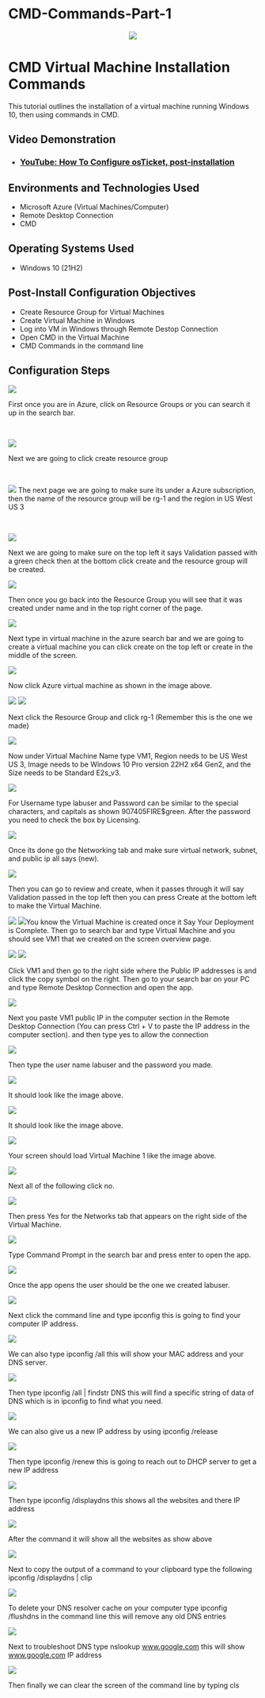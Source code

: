 # CMD-Commands-Part-1
<p align="center">
<img src="https://www.wallpaperflare.com/static/79/573/83/code-minimalism-microsoft-windows-command-lines-wallpaper.jpg"/>
</p>

<h1>CMD Virtual Machine Installation Commands</h1>
This tutorial outlines the installation of a virtual machine running Windows 10, then using commands in CMD.<br />


<h2>Video Demonstration</h2>

- ### [YouTube: How To Configure osTicket, post-installation](https://www.youtube.com)

<h2>Environments and Technologies Used</h2>

- Microsoft Azure (Virtual Machines/Computer)
- Remote Desktop Connection
- CMD

<h2>Operating Systems Used </h2>

- Windows 10</b> (21H2)

<h2>Post-Install Configuration Objectives</h2>

- Create Resource Group for Virtual Machines
- Create Virtual Machine in Windows
- Log into VM in Windows through Remote Destop Connection  
- Open CMD in the Virtual Machine
- CMD Commands in the command line

<h2>Configuration Steps</h2>

<p>
<img src="https://github.com/Jacobsushi54/CmdCommandsPart1/assets/142194385/803a9676-3265-46cd-b9c8-b8c415790936"/>
</p>
<p>
First once you are in Azure, click on Resource Groups or you can search it up in the search bar.
</p>
<br />

<p>
<img src="https://github.com/Jacobsushi54/CmdCommandsPart1/assets/142194385/5618569a-c31c-475f-9399-3e9e0bb4a092"/>
</p>
<p>
Next we are going to click create resource group
</p>
<br />

<p>
<img src="https://github.com/Jacobsushi54/CmdCommandsPart1/assets/142194385/90cc2256-4cbe-4cde-ba96-dad2857a2baf"
<p>
The next page we are going to make sure its under a Azure subscription, then the name of the resource group will be rg-1 and the region in US West US 3
</p>
<br />
<p>
<img src="https://github.com/Jacobsushi54/CmdCommandsPart1/assets/142194385/916d6edd-e342-4411-8907-7f2fd8fd05d6"
<p>
  
Next we are going to make sure on the top left it says Validation passed with a green check then at the bottom click create and the resource group will be created.
</p>
<p>
<img src="https://github.com/Jacobsushi54/CmdCommandsPart1/assets/142194385/37bf517e-d482-49f1-b418-bf15cb81c961"
<p>
  
Then once you go back into the Resource Group you will see that it was created under name and in the top right corner of the page.
</p>
<p>
<img src="https://github.com/Jacobsushi54/CmdCommandsPart1/assets/142194385/cf8c942b-f07a-4b33-ae3a-71fddf3e43ca"
<p>
  
Next type in virtual machine in the azure search bar and we are going to create a virtual machine you can click create on the top left or create in the middle of the screen.
<p>
<img src="https://github.com/Jacobsushi54/CmdCommandsPart1/assets/142194385/a63a0255-c90c-4ce5-bc91-603b0f689d4c"
<p>
  
Now click Azure virtual machine as shown in the image above.
<p>
<img src="https://github.com/Jacobsushi54/CmdCommandsPart1/assets/142194385/c170a3ea-a7a4-4f60-a5fa-57930f8ae3bf"
<p>
<img src="https://github.com/Jacobsushi54/CmdCommandsPart1/assets/142194385/71b52e5c-787e-49cc-901d-d45b93534d3f"  
<p>
  
Next click the Resource Group and click rg-1 (Remember this is the one we made)
<p>
<img src="https://github.com/Jacobsushi54/CmdCommandsPart1/assets/142194385/f5017b82-09fe-4c4d-af28-d6e336944788"
<p>
  
Now under Virtual Machine Name type VM1, Region needs to be US West US 3, Image needs to be Windows 10 Pro version 22H2 x64 Gen2, and the Size needs to be Standard E2s_v3.
<p>
<img src="https://github.com/Jacobsushi54/CmdCommandsPart1/assets/142194385/021c5768-419b-4086-8312-ec876b3648f5"
<p>
  
For Username type labuser and Password can be similar to the special characters, and capitals as shown 907405FIRE$green. After the password you need to check the box by Licensing. 
<p>
<img src="https://github.com/Jacobsushi54/CmdCommandsPart1/assets/142194385/41db6636-cd26-4647-a3eb-3e047d23d126"
<p>
  
Once its done go the Networking tab and make sure virtual network, subnet, and public ip all says (new). 
<p>
<img src="https://github.com/Jacobsushi54/CmdCommandsPart1/assets/142194385/51c065d6-d30a-4f64-aa7c-d783ac32c63d"
<p>
  
Then you can go to review and create, when it passes through it will say Validation passed in the top left then you can press Create at the bottom left to make the Virtual Machine. 
<p>
<img src="https://github.com/Jacobsushi54/CmdCommandsPart1/assets/142194385/316f24ba-b566-4901-b7e3-5094f7f6a446"
<p>
<img src="https://github.com/Jacobsushi54/CmdCommandsPart1/assets/142194385/3c14da8f-5217-4d45-9fb2-bf19e3d49a07" 
  
You know the Virtual Machine is created once it Say Your Deployment is Complete. Then go to search bar and type Virtual Machine and you should see VM1 that we created on the screen overview page.
<p>
<img src="https://github.com/Jacobsushi54/CmdCommandsPart1/assets/142194385/c18e850e-bd29-431e-956d-704e5232ee01"
<p>
<img src="https://github.com/Jacobsushi54/CmdCommandsPart1/assets/142194385/8960dd09-ec12-4777-8696-ca637b406fcd"
<p>
  
Click VM1 and then go to the right side where the Public IP addresses is and click the copy symbol on the right. Then go to your search bar on your PC and type Remote Desktop Connection and open the app. 
<p>
<img src="https://github.com/Jacobsushi54/CmdCommandsPart1/assets/142194385/6f9f2f60-524d-43d1-8203-1f810a09b4d5"
<p>
  
Next you paste VM1 public IP in the computer section in the Remote Desktop Connection (You can press Ctrl + V to paste the IP address in the computer section). and then type yes to allow the connection
<p>
<img src="https://github.com/Jacobsushi54/CmdCommandsPart1/assets/142194385/51a8a636-5511-4ca1-b24f-8eb778ca331b"
<p>
  
Then type the user name labuser and the password you made.  
<p>
<img src="https://github.com/Jacobsushi54/CmdCommandsPart1/assets/142194385/1e29a059-7bf2-4092-9a18-0a7e37cc38eb"
<p>
  
It should look like the image above.
<p>
<img src="https://github.com/Jacobsushi54/CmdCommandsPart1/assets/142194385/1e29a059-7bf2-4092-9a18-0a7e37cc38eb"
<p>
  
It should look like the image above.
  
<p>
<img src="https://github.com/Jacobsushi54/CmdCommandsPart1/assets/142194385/30b657b4-8b45-46f7-8ad2-2bec8699ed35"
<p>
  
Your screen should load Virtual Machine 1 like the image above.
<p>
<img src="https://github.com/Jacobsushi54/CmdCommandsPart1/assets/142194385/301a256c-ad44-414a-92d0-14311af964b1"
<p>
  
Next all of the following click no.
<p>
<img src="https://github.com/Jacobsushi54/CmdCommandsPart1/assets/142194385/338a5665-86e0-4ee6-b610-b5df37809df2"
<p>
  
Then press Yes for the Networks tab that appears on the right side of the Virtual Machine.
<p>
<img src="https://github.com/Jacobsushi54/CmdCommandsPart1/assets/142194385/0470a2c6-2207-4831-b4bb-69f8b1fda187"
<p>
  
Type Command Prompt in the search bar and press enter to open the app.
<p>
<img src="https://github.com/Jacobsushi54/CmdCommandsPart1/assets/142194385/607d1b85-5616-4036-9d62-52f7fcc0af77"
<p>
  
Once the app opens the user should be the one we created labuser.
<p>
<img src="https://github.com/Jacobsushi54/CmdCommandsPart1/assets/142194385/b7dd2cf4-3978-4447-8980-791d1f4ac075"
<p>
  
Next click the command line and type ipconfig this is going to find your computer IP address.
<p>
<img src="https://github.com/Jacobsushi54/CmdCommandsPart1/assets/142194385/fbabbf02-2aa0-47f6-8ade-0c5ca987e7b4"
<p>
  
We can also type ipconfig /all this will show your MAC address and your DNS server.
<p>
<img src="https://github.com/Jacobsushi54/CmdCommandsPart1/assets/142194385/ee774161-c20e-4b30-86d3-2b5c8e4528a6"
<p>
  
Then type ipconfig /all | findstr DNS this will find a specific string of data of DNS which is in ipconfig to find what you need.
<p>
<img src="https://github.com/Jacobsushi54/CmdCommandsPart1/assets/142194385/18c9f2d5-ddaf-4615-9d87-5216fa771d23"
<p>
  
We can also give us a new IP address by using ipconfig /release
<p>
<img src="https://github.com/Jacobsushi54/CmdCommandsPart1/assets/142194385/969a8262-cb70-40a0-b444-a7bc603a4fe9"
<p>
  
Then type ipconfig /renew this is going to reach out to DHCP server to get a new IP address
<p>
<img src="https://github.com/Jacobsushi54/CmdCommandsPart1/assets/142194385/a8790ac6-c93f-45bd-85b3-07bbcec913a0"
<p>
  
Then type ipconfig /displaydns this shows all the websites and there IP address
<p>
<img src="https://github.com/Jacobsushi54/CmdCommandsPart1/assets/142194385/85f6255a-eea6-4da2-bdd5-d0ca1a85dceb"
<p>
  
After the command it will show all the websites as show above 
<p>
<img src="https://github.com/Jacobsushi54/CmdCommandsPart1/assets/142194385/7e1fe35f-99f9-4739-8582-b73265956f1e"
<p>
  
Next to copy the output of a command to your clipboard type the following ipconfig /displaydns | clip
<p>
<img src="https://github.com/Jacobsushi54/CmdCommandsPart1/assets/142194385/38c3506a-9bc5-424b-bdea-1c914642d181"
<p>
  
To delete your DNS resolver cache on your computer type ipconfig /flushdns in the command line this will remove any old DNS entries
<p>
<img src="https://github.com/Jacobsushi54/CmdCommandsPart1/assets/142194385/a5282f44-0b74-4fc2-8329-c2c7bf17ca94"
<p>
  
Next to troubleshoot DNS type nslookup www.google.com this will show www.google.com IP address
<p>
<img src="https://github.com/Jacobsushi54/CmdCommandsPart1/assets/142194385/5d2d4ee7-3ecc-4f2a-ba5a-329510adbc21"
<p>
  
Then finally we can clear the screen of the command line by typing cls

